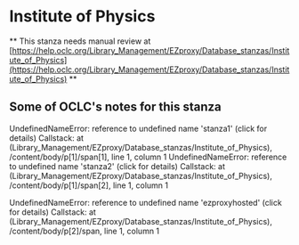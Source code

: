 # Institute of Physics
** This stanza needs manual review at [https://help.oclc.org/Library_Management/EZproxy/Database_stanzas/Institute_of_Physics](https://help.oclc.org/Library_Management/EZproxy/Database_stanzas/Institute_of_Physics) **

## Some of OCLC's notes for this stanza

UndefinedNameError: reference to undefined name 'stanza1'  (click for details) Callstack:
    at (Library_Management/EZproxy/Database_stanzas/Institute_of_Physics), /content/body/p[1]/span[1], line 1, column 1 
UndefinedNameError: reference to undefined name 'stanza2'  (click for details) Callstack:
    at (Library_Management/EZproxy/Database_stanzas/Institute_of_Physics), /content/body/p[1]/span[2], line 1, column 1 


UndefinedNameError: reference to undefined name 'ezproxyhosted'  (click for details) Callstack:
    at (Library_Management/EZproxy/Database_stanzas/Institute_of_Physics), /content/body/p[2]/span, line 1, column 1 


&nbsp;
